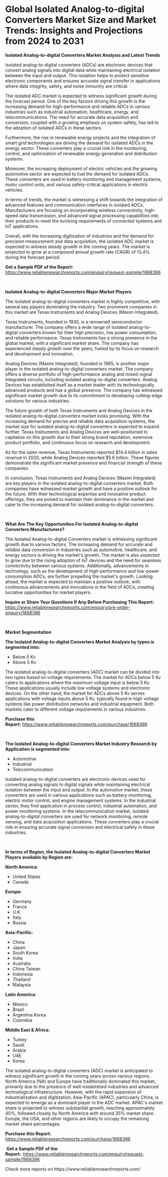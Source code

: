 <p><h1>Global Isolated Analog-to-digital Converters Market Size and Market Trends: Insights and Projections from 2024 to 2031</h1></p><p><strong>Isolated Analog-to-digital Converters Market Analysis and Latest Trends</strong></p>
<p><p>Isolated analog-to-digital converters (ADCs) are electronic devices that convert analog signals into digital data while maintaining electrical isolation between the input and output. This isolation helps to protect sensitive electronic components and ensures accurate signal transfer in applications where data integrity, safety, and noise immunity are critical.</p><p>The isolated ADC market is expected to witness significant growth during the forecast period. One of the key factors driving this growth is the increasing demand for high-performance and reliable ADCs in various industries such as industrial automation, healthcare, energy, and telecommunications. The need for accurate data acquisition and conversion, coupled with a growing emphasis on system safety, has led to the adoption of isolated ADCs in these sectors.</p><p>Furthermore, the rise in renewable energy projects and the integration of smart grid technologies are driving the demand for isolated ADCs in the energy sector. These converters play a crucial role in the monitoring, control, and optimization of renewable energy generation and distribution systems.</p><p>Moreover, the increasing deployment of electric vehicles and the growing automotive sector are expected to fuel the demand for isolated ADCs. These converters are used in battery monitoring and management systems, motor control units, and various safety-critical applications in electric vehicles.</p><p>In terms of trends, the market is witnessing a shift towards the integration of advanced features and communication interfaces in isolated ADCs. Manufacturers are focusing on incorporating wireless connectivity, high-speed data transmission, and advanced signal processing capabilities into their products to meet the evolving requirements of connected systems and IoT applications.</p><p>Overall, with the increasing digitization of industries and the demand for precision measurement and data acquisition, the isolated ADC market is expected to witness steady growth in the coming years. The market is projected to grow at a compound annual growth rate (CAGR) of 13.4% during the forecast period.</p></p>
<p><strong>Get a Sample PDF of the Report:&nbsp;</strong> <a href="https://www.reliableresearchreports.com/enquiry/request-sample/1668396">https://www.reliableresearchreports.com/enquiry/request-sample/1668396</a></p>
<p>&nbsp;</p>
<p><strong>Isolated Analog-to-digital Converters Major Market Players</strong></p>
<p><p>The isolated analog-to-digital converters market is highly competitive, with several key players dominating the industry. Two prominent companies in this market are Texas Instruments and Analog Devices (Maxim Integrated).</p><p>Texas Instruments, founded in 1930, is a renowned semiconductor manufacturer. The company offers a wide range of isolated analog-to-digital converters known for their high precision, low power consumption, and reliable performance. Texas Instruments has a strong presence in the global market, with a significant market share. The company has experienced steady growth over the years, fueled by its focus on research and development and innovation.</p><p>Analog Devices (Maxim Integrated), founded in 1965, is another major player in the isolated analog-to-digital converters market. The company offers a diverse portfolio of high-performance analog and mixed-signal integrated circuits, including isolated analog-to-digital converters. Analog Devices has established itself as a market leader with its technologically advanced products and has a global presence. The company has witnessed significant market growth due to its commitment to developing cutting-edge solutions for various industries.</p><p>The future growth of both Texas Instruments and Analog Devices in the isolated analog-to-digital converters market looks promising. With the increasing demand for precise and reliable data acquisition systems, the market size for isolated analog-to-digital converters is expected to expand further. Texas Instruments and Analog Devices are well-positioned to capitalize on this growth due to their strong brand reputation, extensive product portfolio, and continuous focus on research and development.</p><p>As for the sales revenue, Texas Instruments reported $14.4 billion in sales revenue in 2020, while Analog Devices reported $5.6 billion. These figures demonstrate the significant market presence and financial strength of these companies.</p><p>In conclusion, Texas Instruments and Analog Devices (Maxim Integrated) are key players in the isolated analog-to-digital converters market. Both companies have witnessed market growth and have a positive outlook for the future. With their technological expertise and innovative product offerings, they are poised to maintain their dominance in the market and cater to the increasing demand for isolated analog-to-digital converters.</p></p>
<p>&nbsp;</p>
<p><strong>What Are The Key Opportunities For Isolated Analog-to-digital Converters Manufacturers?</strong></p>
<p><p>The Isolated Analog-to-digital Converters market is witnessing significant growth due to various factors. The increasing demand for accurate and reliable data conversion in industries such as automotive, healthcare, and energy sectors is driving the market's growth. The market is also expected to grow due to the rising adoption of IoT devices and the need for seamless connectivity between various systems. Additionally, advancements in technology, such as the development of high-performance and low-power consumption ADCs, are further propelling the market's growth. Looking ahead, the market is expected to maintain a positive outlook, with continuous advancements and innovations in the field of ADCs, creating lucrative opportunities for market players.</p></p>
<p><strong>Inquire or Share Your Questions If Any Before Purchasing This Report:</strong> <a href="https://www.reliableresearchreports.com/enquiry/pre-order-enquiry/1668396">https://www.reliableresearchreports.com/enquiry/pre-order-enquiry/1668396</a></p>
<p>&nbsp;</p>
<p><strong>Market Segmentation</strong></p>
<p><strong>The Isolated Analog-to-digital Converters Market Analysis by types is segmented into:</strong></p>
<p><ul><li>Below 5 Kv</li><li>Above 5 Kv</li></ul></p>
<p><p>The isolated analog-to-digital converters (ADC) market can be divided into two types based on voltage requirements. The market for ADCs below 5 Kv caters to applications where the maximum voltage input is below 5 Kv. These applications usually include low voltage systems and electronic devices. On the other hand, the market for ADCs above 5 Kv serves applications with voltage inputs above 5 Kv, typically found in high voltage systems like power distribution networks and industrial equipment. Both markets cater to different voltage requirements in various industries.</p></p>
<p><strong>Purchase this Report:&nbsp;</strong><a href="https://www.reliableresearchreports.com/purchase/1668396">https://www.reliableresearchreports.com/purchase/1668396</a></p>
<p>&nbsp;</p>
<p><strong>The Isolated Analog-to-digital Converters Market Industry Research by Application is segmented into:</strong></p>
<p><ul><li>Automotive</li><li>Industrial</li><li>Telecommunication</li></ul></p>
<p><p>Isolated analog-to-digital converters are electronic devices used for converting analog signals to digital signals while maintaining electrical isolation between the input and output. In the automotive market, these converters are used in various applications such as battery monitoring, electric motor control, and engine management systems. In the industrial sector, they find application in process control, industrial automation, and power monitoring systems. In the telecommunication market, isolated analog-to-digital converters are used for network monitoring, remote sensing, and data acquisition applications. These converters play a crucial role in ensuring accurate signal conversion and electrical safety in these industries.</p></p>
<p>&nbsp;</p>
<p><strong>In terms of Region, the Isolated Analog-to-digital Converters Market Players available by Region are:</strong></p>
<p>
    <p> <strong> North America: </strong>
        <ul>
            <li>United States</li>
            <li>Canada</li>
        </ul>
        </p> 
    <p> <strong> Europe: </strong>
        <ul>
            <li>Germany</li>
            <li>France</li>
            <li>U.K.</li>
            <li>Italy</li>
            <li>Russia</li>
        </ul>
        </p> 
    <p> <strong> Asia-Pacific: </strong>
        <ul>
            <li>China</li>
            <li>Japan</li>
            <li>South Korea</li>
            <li>India</li>
            <li>Australia</li>
            <li>China Taiwan</li>
            <li>Indonesia</li>
            <li>Thailand</li>
            <li>Malaysia</li>
        </ul>
        </p> 
    <p> <strong> Latin America: </strong>
        <ul>
            <li>Mexico</li>
            <li>Brazil</li>
            <li>Argentina Korea</li>
            <li>Colombia</li>
        </ul>
        </p> 
    <p> <strong> Middle East & Africa: </strong>
        <ul>
            <li>Turkey</li>
            <li>Saudi</li>
            <li>Arabia</li>
            <li>UAE</li>
            <li>Korea</li>
        </ul>
    </p>
    </p>
<p><p>The isolated analog-to-digital converters (ADC) market is anticipated to witness significant growth in the coming years across various regions. North America (NA) and Europe have traditionally dominated this market, primarily due to the presence of well-established industries and advanced technological infrastructure. However, with the rapid expansion of industrialization and digitization, Asia-Pacific (APAC), particularly China, is expected to emerge as a dominant player in the ADC market. APAC's market share is projected to witness substantial growth, reaching approximately 40%, followed closely by North America with around 35% market share. Europe, the USA, and other regions are likely to occupy the remaining market share percentages.</p></p>
<p><strong>Purchase this Report: </strong><a href="https://www.reliableresearchreports.com/purchase/1668396">https://www.reliableresearchreports.com/purchase/1668396</a></p>
<p>&nbsp;<strong>Get a Sample PDF of the Report:&nbsp;&nbsp;</strong><a href="https://www.reliableresearchreports.com/enquiry/request-sample/1668396">https://www.reliableresearchreports.com/enquiry/request-sample/1668396</a></p>
<p><strong></strong></p>
<p>Check more reports on https://www.reliableresearchreports.com/</p>